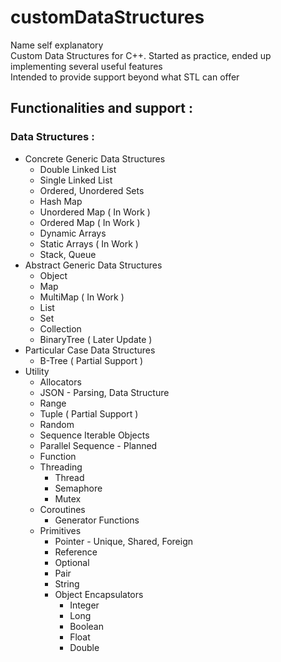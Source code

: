# customDataStructures

Name self explanatory\
Custom Data Structures for C++. Started as practice, ended up implementing several useful features\
Intended to provide support beyond what STL can offer

## Functionalities and support : 

### Data Structures :
* Concrete Generic Data Structures
  * Double Linked List
  * Single Linked List
  * Ordered, Unordered Sets
  * Hash Map
  * Unordered Map ( In Work )
  * Ordered Map ( In Work )
  * Dynamic Arrays
  * Static Arrays ( In Work )
  * Stack, Queue
* Abstract Generic Data Structures 
  * Object
  * Map
  * MultiMap ( In Work )
  * List
  * Set
  * Collection
  * BinaryTree ( Later Update )
* Particular Case Data Structures
  * B-Tree ( Partial Support )
* Utility 
  * Allocators
  * JSON - Parsing, Data Structure
  * Range
  * Tuple ( Partial Support )  
  * Random  
  * Sequence Iterable Objects
  * Parallel Sequence - Planned
  * Function
  * Threading
    * Thread
    * Semaphore
    * Mutex
  * Coroutines
    * Generator Functions  
  * Primitives
    * Pointer - Unique, Shared, Foreign
    * Reference
    * Optional
    * Pair
    * String
    * Object Encapsulators 
      * Integer
      * Long
      * Boolean
      * Float
      * Double
